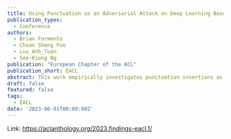 ```yaml
---
title: Using Punctuation as an Adversarial Attack on Deep Learning-Based NLP Systems:An Empirical Study
publication_types:
  - Conference
authors:
  - Brian Formento
  - Chuan Sheng Foo
  - Luu_Anh_Tuan
  - See-Kiong Ng
publication: "European Chapter of the ACL"
publication_short: EACL
abstract: This work empirically investigates punctuation insertions as adversarial attacks on NLP systems. Data from experiments on three tasks, five datasets, and six models with four attacks show that punctuation insertions, when limited to a few symbols (apostrophes and hyphens), are a superior attack vector compared to character insertions due to 1) a lower after-attack accuracy (Aaft-atk) than alphabetical character insertions; 2) higher semantic similarity between the resulting and original texts; and 3) a resulting text that is easier and faster to read as assessed with the Test of Word Reading Efficiency (TOWRE)). The tests also indicate that 4) grammar checking does not mitigate punctuation insertions and 5) punctuation insertions outperform word-level attacks in settings with a limited number of word synonyms and queries to the victim’s model. Our findings indicate that inserting a few punctuation types that result in easy-to-read samples is a general attack mechanism. In light of this threat, we assess the impact of punctuation insertions, potential mitigations, the mitigation’s tradeoffs, punctuation insertion’s worst-case scenarios and summarize our findings in a qualitative casual map, so that developers can design safer, more secure systems.
draft: false
featured: false
tags:
  - EACL
date: '2023-06-01T00:00:00Z'
---
```

Link: https://aclanthology.org/2023.findings-eacl.1/